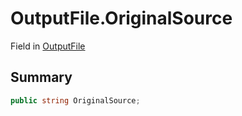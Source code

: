 # OutputFile.OriginalSource

Field in [OutputFile](/docs/api/csharp/yarn.compiler.upgrader.upgraderesult.outputfile.md)

## Summary



```csharp
public string OriginalSource;
```

